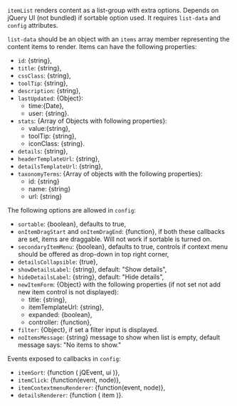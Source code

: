 `itemList` renders content as a list-group with extra options. Depends on jQuery UI (not bundled) if sortable option used.
It requires `list-data` and `config` attributes.

`list-data` should be an object with an `items` array member representing the content items to render. Items can have
the following properties:

* `id`: {string},
* `title`: {string},
* `cssClass`: {string},
* `toolTip`: {string},
* `description`: {string},
* `lastUpdated`: {Object}:
    - time:{Date},
    - user: {string}.
* `stats`: {Array of Objects with following properties}:
    - value:{string},
    - toolTip: {string},
    - iconClass: {string}.
* `details`: {string},
* `headerTemplateUrl`: {string},
* `detailsTemplateUrl`: {string},
* `taxonomyTerms`: {Array of objects with the following properties}:
    - id: {string}
    - name: {string}
    - url: {string}

The following options are allowed in `config`:

* `sortable`: {boolean}, defaults to true,
* `onItemDragStart` and `onItemDragEnd`: {function}, if both these callbacks are set, items are draggable. Will not work if sortable is turned on.
* `secondaryItemMenu`:  {boolean}, defaults to true, controls if context menu should be offered as drop-down in top right corner,
* `detailsCollapsible`: {true},
* `showDetailsLabel`: {string}, default: "Show details",
* `hideDetailsLabel`: {string}, default: "Hide details",
* `newItemForm`: {Object} with the following properties (if not set not add new item control is not displayed):
    - title: {string},
    - itemTemplateUrl: {string},
    - expanded: {boolean},
    - controller: {function},
* `filter`: {Object}, if set a filter input is displayed.
* `noItemsMessage`: {string} message to show when list is empty, default message says: "No items to show."

Events exposed to callbacks in `config`:

* `itemSort`: {function ( jQEvent, ui )},
* `itemClick`: {function(event, node)},
* `itemContextmenuRenderer`: {function(event, node)},
* `detailsRenderer`: {function ( item )}.